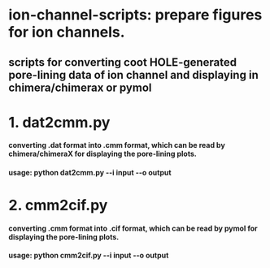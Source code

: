 # ion-channel-scripts: prepare figures for ion channels.
## scripts for converting coot HOLE-generated pore-lining data of ion channel and displaying in chimera/chimerax or pymol
# 1. dat2cmm.py
#### converting .dat format into .cmm format, which can be read by chimera/chimeraX for displaying the pore-lining plots.
#### usage: python dat2cmm.py --i input --o output
# 2. cmm2cif.py
#### converting .cmm format into .cif format, which can be read by pymol for displaying the pore-lining plots.
#### usage: python cmm2cif.py --i input --o output
